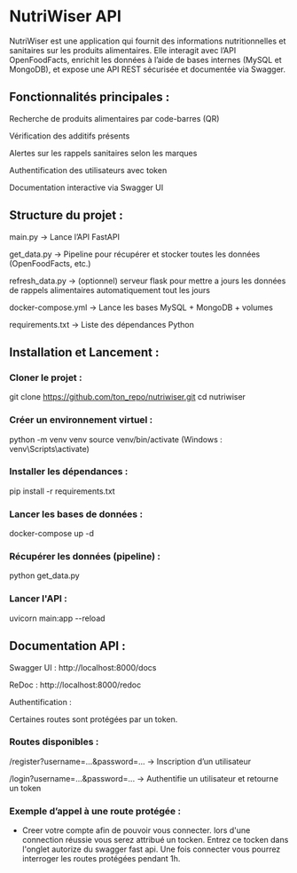 # NutriWiser API

NutriWiser est une application qui fournit des informations nutritionnelles  et sanitaires sur les produits alimentaires.
Elle interagit avec l’API OpenFoodFacts, enrichit les données à l’aide de bases internes (MySQL et MongoDB), et expose une API REST sécurisée et documentée via Swagger.

## Fonctionnalités principales :

Recherche de produits alimentaires par code-barres (QR)

Vérification des additifs présents

Alertes sur les rappels sanitaires selon les marques

Authentification des utilisateurs avec token

Documentation interactive via Swagger UI

## Structure du projet :

main.py → Lance l’API FastAPI

get_data.py → Pipeline pour récupérer et stocker toutes les données (OpenFoodFacts, etc.)

refresh_data.py → (optionnel) serveur flask pour mettre a jours les données de rappels alimentaires automatiquement tout les jours


docker-compose.yml → Lance les bases MySQL + MongoDB + volumes

requirements.txt → Liste des dépendances Python

## Installation et Lancement :

### Cloner le projet :

git clone https://github.com/ton_repo/nutriwiser.git
cd nutriwiser

### Créer un environnement virtuel :

python -m venv venv
source venv/bin/activate
(Windows : venv\Scripts\activate)

### Installer les dépendances :

pip install -r requirements.txt

### Lancer les bases de données :

docker-compose up -d

### Récupérer les données (pipeline) :

python get_data.py

### Lancer l'API :

uvicorn main:app --reload

## Documentation API :

Swagger UI : http://localhost:8000/docs

ReDoc : http://localhost:8000/redoc

Authentification :

Certaines routes sont protégées par un token.

### Routes disponibles :

/register?username=...&password=...
→ Inscription d’un utilisateur

/login?username=...&password=...
→ Authentifie un utilisateur et retourne un token

### Exemple d’appel à une route protégée :

- Creer votre compte afin de pouvoir vous connecter. lors d'une connection réussie vous serez attribué un tocken. Entrez ce tocken dans l'onglet autorize du swagger fast api. Une fois connecter vous pourrez interroger les routes protégées pendant 1h.



